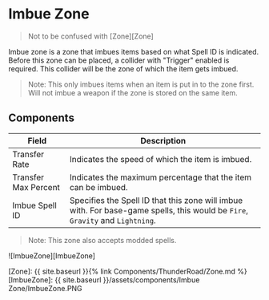 # Imbue Zone

> Not to be confused with [Zone][Zone]


Imbue zone is a zone that imbues items based on what Spell ID is indicated. Before this zone can be placed, a collider with "Trigger" enabled is required. This collider will be the zone of which the item gets imbued.

> Note: This only imbues items when an item is put in to the zone first. Will not imbue a weapon if the zone is stored on the same item.

## Components

| Field                       | Description
| ---                         | ---
| Transfer Rate               | Indicates the speed of which the item is imbued.
| Transfer Max Percent        | Indicates the maximum percentage that the item can be imbued.
| Imbue Spell ID              | Specifies the Spell ID that this zone will imbue with. For base-game spells, this would be `Fire`, `Gravity` and `Lightning`.

> Note: This zone also accepts modded spells. 

![ImbueZone][ImbueZone]


[Zone]: {{ site.baseurl }}{% link Components/ThunderRoad/Zone.md %}
[ImbueZone]: {{ site.baseurl }}/assets/components/Imbue Zone/ImbueZone.PNG